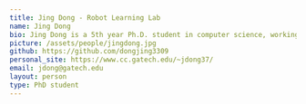 ```yaml
---
title: Jing Dong - Robot Learning Lab
name: Jing Dong
bio: Jing Dong is a 5th year Ph.D. student in computer science, working with professor Frank Dellaert and professor Byron Boots at Georgia Institute of Technology. Prior to joining Georgia Tech, He got his bachelor degree in engineering mechanics and aerospace engineering from Tsinghua University, Beijing, China. His current research interest includes various topics in robotics and computer vision, which cover but are not limited to Simultaneous Localization and Mapping (SLAM), 3D reconstruction, and motion planning.
picture: /assets/people/jingdong.jpg
github: https://github.com/dongjing3309
personal_site: https://www.cc.gatech.edu/~jdong37/
email: jdong@gatech.edu
layout: person
type: PhD student
---
```

